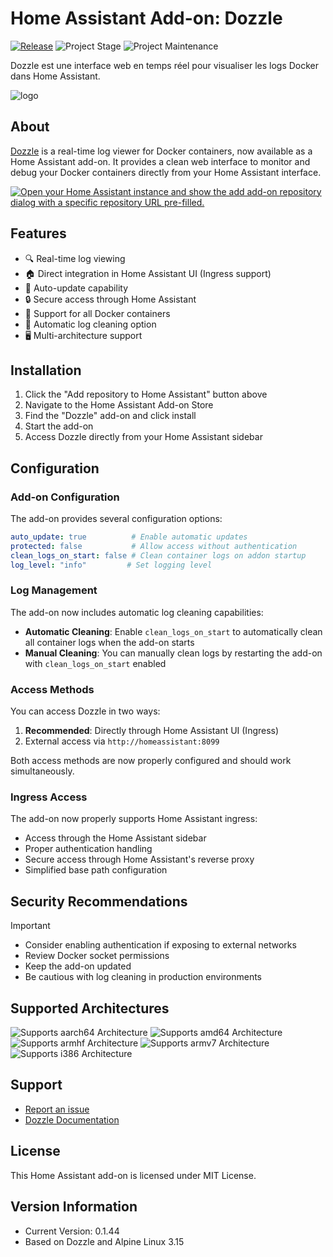 # Home Assistant Add-on: Dozzle

[![Release][release-shield]][release] ![Project Stage][project-stage-shield] ![Project Maintenance][maintenance-shield]

Dozzle est une interface web en temps réel pour visualiser les logs Docker dans Home Assistant.

![logo](https://github.com/user-attachments/assets/b184931c-03d4-4e8a-b716-a9b17055892d)

## About

[Dozzle](https://dozzle.dev/) is a real-time log viewer for Docker containers, now available as a Home Assistant add-on. It provides a clean web interface to monitor and debug your Docker containers directly from your Home Assistant interface.

[![Open your Home Assistant instance and show the add add-on repository dialog with a specific repository URL pre-filled.](https://my.home-assistant.io/badges/supervisor_add_addon_repository.svg)](https://my.home-assistant.io/redirect/supervisor_add_addon_repository/?repository_url=https%3A%2F%2Fgithub.com%2FErreur32t%2Fhomeassistant-dozzle-addon)

## Features

- 🔍 Real-time log viewing
- 🏠 Direct integration in Home Assistant UI (Ingress support)
- 🔄 Auto-update capability
- 🔒 Secure access through Home Assistant
- 🐳 Support for all Docker containers
- 🧹 Automatic log cleaning option
- 🖥️ Multi-architecture support

## Installation

1. Click the "Add repository to Home Assistant" button above
2. Navigate to the Home Assistant Add-on Store
3. Find the "Dozzle" add-on and click install
4. Start the add-on
5. Access Dozzle directly from your Home Assistant sidebar

## Configuration

### Add-on Configuration

The add-on provides several configuration options:

```yaml
auto_update: true          # Enable automatic updates
protected: false           # Allow access without authentication
clean_logs_on_start: false # Clean container logs on addon startup
log_level: "info"         # Set logging level
```

### Log Management

The add-on now includes automatic log cleaning capabilities:

- **Automatic Cleaning**: Enable `clean_logs_on_start` to automatically clean all container logs when the add-on starts
- **Manual Cleaning**: You can manually clean logs by restarting the add-on with `clean_logs_on_start` enabled

### Access Methods

You can access Dozzle in two ways:
1. **Recommended**: Directly through Home Assistant UI (Ingress)
2. External access via `http://homeassistant:8099`

Both access methods are now properly configured and should work simultaneously.

### Ingress Access

The add-on now properly supports Home Assistant ingress:
- Access through the Home Assistant sidebar
- Proper authentication handling
- Secure access through Home Assistant's reverse proxy
- Simplified base path configuration

## Security Recommendations

> [!IMPORTANT]
>
>  - Consider enabling authentication if exposing to external networks
>  - Review Docker socket permissions
>  - Keep the add-on updated
>  - Be cautious with log cleaning in production environments

## Supported Architectures

![Supports aarch64 Architecture][aarch64-shield]
![Supports amd64 Architecture][amd64-shield]
![Supports armhf Architecture][armhf-shield]
![Supports armv7 Architecture][armv7-shield]
![Supports i386 Architecture][i386-shield]

## Support

- [Report an issue](https://github.com/Erreur32/homeassistant-dozzle-addon/issues)
- [Dozzle Documentation](https://dozzle.dev/)

## License

This Home Assistant add-on is licensed under MIT License.

## Version Information

- Current Version: 0.1.44
- Based on Dozzle and Alpine Linux 3.15

[release-shield]: https://img.shields.io/badge/version-v0.1.44-blue.svg
[release]: https://github.com/Erreur32/homeassistant-dozzle-addon/releases
[project-stage-shield]: https://img.shields.io/badge/project%20stage-stable-green.svg
[maintenance-shield]: https://img.shields.io/maintenance/yes/2024.svg
[aarch64-shield]: https://img.shields.io/badge/aarch64-yes-green.svg
[amd64-shield]: https://img.shields.io/badge/amd64-yes-green.svg
[armhf-shield]: https://img.shields.io/badge/armhf-yes-green.svg
[armv7-shield]: https://img.shields.io/badge/armv7-yes-green.svg
[i386-shield]: https://img.shields.io/badge/i386-yes-green.svg
